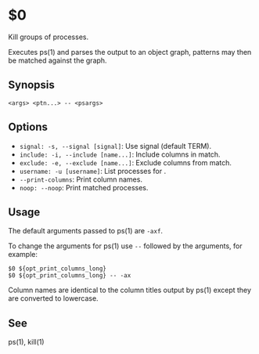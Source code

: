 $0
==

Kill groups of processes.

Executes ps(1) and parses the output to an object graph, patterns may then be matched against the graph.

## Synopsis

```synopsis
<args> <ptn...> -- <psargs> 
```

## Options

* `signal: -s, --signal [signal]`: Use signal (default TERM).
* `include: -i, --include [name...]`: Include columns in match.
* `exclude: -e, --exclude [name...]`: Exclude columns from match.
* `username: -u [username]`: List processes for <username>.
* `--print-columns`: Print column names.
* `noop: --noop`: Print matched processes.

## Usage

The default arguments passed to ps(1) are `-axf`.

To change the arguments for ps(1) use `--` followed by the arguments, for example:

```
$0 ${opt_print_columns_long}
$0 ${opt_print_columns_long} -- -ax
```

Column names are identical to the column titles output by ps(1) except they are converted to lowercase.

## See

ps(1), kill(1)
